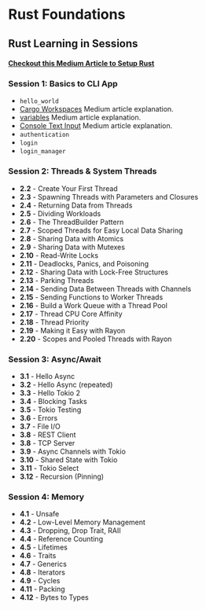 # Rust Foundations

## Rust Learning in Sessions

#### [Checkout this Medium Article to Setup Rust](https://1xahmed.medium.com/setup-your-rust-development-environment-4f60692f2b70)

### Session 1: Basics to CLI App
- `hello_world`
- [Cargo Workspaces](https://1xahmed.medium.com/cargo-workspaces-6482af5ee0ea) Medium article explanation.
- [variables](https://1xahmed.medium.com/rust-fundamentals-c36d4906340f) Medium article explanation.
- [Console Text Input](https://1xahmed.medium.com/console-text-input-3403871ec80d) Medium article explanation.
- `authentication`
- `login`
- `login_manager`

### Session 2: Threads & System Threads
- **2.2** - Create Your First Thread
- **2.3** - Spawning Threads with Parameters and Closures
- **2.4** - Returning Data from Threads
- **2.5** - Dividing Workloads
- **2.6** - The ThreadBuilder Pattern
- **2.7** - Scoped Threads for Easy Local Data Sharing
- **2.8** - Sharing Data with Atomics
- **2.9** - Sharing Data with Mutexes
- **2.10** - Read-Write Locks
- **2.11** - Deadlocks, Panics, and Poisoning
- **2.12** - Sharing Data with Lock-Free Structures
- **2.13** - Parking Threads
- **2.14** - Sending Data Between Threads with Channels
- **2.15** - Sending Functions to Worker Threads
- **2.16** - Build a Work Queue with a Thread Pool
- **2.17** - Thread CPU Core Affinity
- **2.18** - Thread Priority
- **2.19** - Making it Easy with Rayon
- **2.20** - Scopes and Pooled Threads with Rayon

### Session 3: Async/Await
- **3.1** - Hello Async
- **3.2** - Hello Async (repeated)
- **3.3** - Hello Tokio 2
- **3.4** - Blocking Tasks
- **3.5** - Tokio Testing
- **3.6** - Errors
- **3.7** - File I/O
- **3.8** - REST Client
- **3.8** - TCP Server
- **3.9** - Async Channels with Tokio
- **3.10** - Shared State with Tokio
- **3.11** - Tokio Select
- **3.12** - Recursion (Pinning)

### Session 4: Memory
- **4.1** - Unsafe
- **4.2** - Low-Level Memory Management
- **4.3** - Dropping, Drop Trait, RAII
- **4.4** - Reference Counting
- **4.5** - Lifetimes
- **4.6** - Traits
- **4.7** - Generics
- **4.8** - Iterators
- **4.9** - Cycles
- **4.11** - Packing
- **4.12** - Bytes to Types
